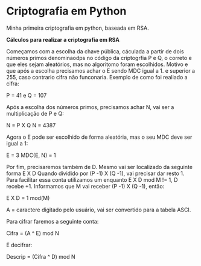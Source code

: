 # Criptografia em Python

Minha primeira criptografia em python, baseada em RSA.

**Cálculos para realizar a criptografia em RSA**

Começamos com a escolha da chave pública, cáculada a partir de dois números primos denominaodps no código da criptogrfia  P e Q, o correto e que eles sejam aleatórios, mas no algoritomo foram escolhidos. Motivo e que após a escolha precisamos achar o E sendo MDC igual a 1. e superior a  255, caso contrario cifra não funconaria. Exemplo de como foi realiado a cifra:

P = 41 e Q = 107

Após a escolha dos números primos, precisamos achar N, vai ser a multiplicação de P e Q:

N = P X Q
N = 4387

Agora o E pode ser escolhido de forma aleatória, mas o seu  MDC deve ser igual a 1:

E = 3
MDC(E, N) = 1

Por fim, precisaremos também de D. Mesmo vai ser localizado da seguinte forma E X D  Quando dividido  por  (P -1) X (Q -1), vai precisar dar resto 1. Para facilitar essa conta utilizamos um enquanto E X D mod M != 1, D recebe +1.
Informamos que M vai receber (P -1) X (Q -1), então:

E X D = 1 mod(M)

A = caractere digitado pelo usuário, vai ser convertido para a tabela ASCI.

Para cifrar faremos a seguinte conta:

Cifra = (A ^ E) mod N

E decifrar:

Descrip = (Cifra ^ D) mod N
